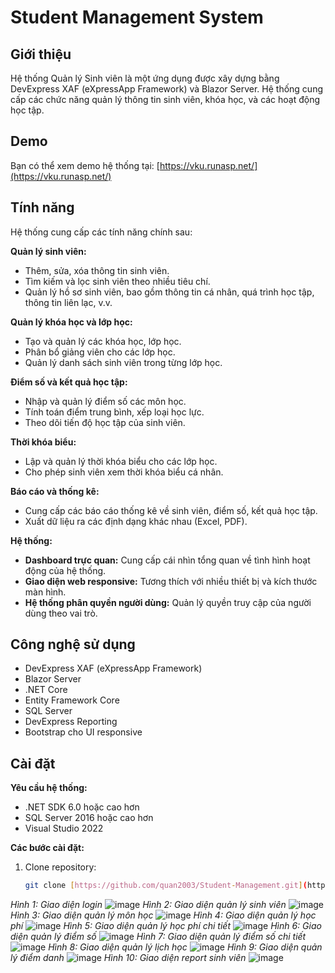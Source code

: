 # Student Management System

## Giới thiệu
Hệ thống Quản lý Sinh viên là một ứng dụng được xây dựng bằng DevExpress XAF (eXpressApp Framework) và Blazor Server. Hệ thống cung cấp các chức năng quản lý thông tin sinh viên, khóa học, và các hoạt động học tập.

## Demo
Bạn có thể xem demo hệ thống tại: [https://vku.runasp.net/](https://vku.runasp.net/)

## Tính năng

Hệ thống cung cấp các tính năng chính sau:

**Quản lý sinh viên:**

*   Thêm, sửa, xóa thông tin sinh viên.
*   Tìm kiếm và lọc sinh viên theo nhiều tiêu chí.
*   Quản lý hồ sơ sinh viên, bao gồm thông tin cá nhân, quá trình học tập, thông tin liên lạc, v.v.

**Quản lý khóa học và lớp học:**

*   Tạo và quản lý các khóa học, lớp học.
*   Phân bổ giảng viên cho các lớp học.
*   Quản lý danh sách sinh viên trong từng lớp học.

**Điểm số và kết quả học tập:**

*   Nhập và quản lý điểm số các môn học.
*   Tính toán điểm trung bình, xếp loại học lực.
*   Theo dõi tiến độ học tập của sinh viên.

**Thời khóa biểu:**

*   Lập và quản lý thời khóa biểu cho các lớp học.
*   Cho phép sinh viên xem thời khóa biểu cá nhân.

**Báo cáo và thống kê:**

*   Cung cấp các báo cáo thống kê về sinh viên, điểm số, kết quả học tập.
*   Xuất dữ liệu ra các định dạng khác nhau (Excel, PDF).

**Hệ thống:**

*   **Dashboard trực quan:** Cung cấp cái nhìn tổng quan về tình hình hoạt động của hệ thống.
*   **Giao diện web responsive:** Tương thích với nhiều thiết bị và kích thước màn hình.
*   **Hệ thống phân quyền người dùng:** Quản lý quyền truy cập của người dùng theo vai trò.


## Công nghệ sử dụng
- DevExpress XAF (eXpressApp Framework)
- Blazor Server
- .NET Core
- Entity Framework Core
- SQL Server
- DevExpress Reporting
- Bootstrap cho UI responsive

## Cài đặt

**Yêu cầu hệ thống:**

*   .NET SDK 6.0 hoặc cao hơn
*   SQL Server 2016 hoặc cao hơn
*   Visual Studio 2022

**Các bước cài đặt:**

1. Clone repository:

   ```bash
   git clone [https://github.com/quan2003/Student-Management.git](https://github.com/quan2003/Student-Management.git)
   
*Hình 1: Giao diện login*
![image](https://github.com/user-attachments/assets/8d5c2b61-8d10-4e4b-9670-0a0eecda6a4b)
*Hình 2: Giao diện quản lý sinh viên*
![image](https://github.com/user-attachments/assets/d4931e57-40a3-4c21-a457-d7b2372f5aa8)
*Hình 3: Giao diện quản lý môn học*
![image](https://github.com/user-attachments/assets/a6e8b8bd-2941-4e52-8d84-1a1c2383dd9f)
*Hình 4: Giao diện quản lý học phí*
![image](https://github.com/user-attachments/assets/2e0e7d39-d978-4a5c-810f-66b10868cd01)
*Hình 5: Giao diện quản lý học phí chi tiết*
![image](https://github.com/user-attachments/assets/97a05928-16ec-4e13-a552-3f5d825faaf5)
*Hình 6: Giao diện quản lý điểm số*
![image](https://github.com/user-attachments/assets/cce090c2-5dcc-4be2-85c9-ea3bb531dde9)
*Hình 7: Giao diện quản lý điểm số chi tiết*
![image](https://github.com/user-attachments/assets/8ae6637b-4bf1-442a-be1d-c4a0c0b47b6b)
*Hình 8: Giao diện quản lý lịch học*
![image](https://github.com/user-attachments/assets/69c21686-bfaa-44a6-bbca-bd6a1f390a71)
*Hình 9: Giao diện quản lý điểm danh*
![image](https://github.com/user-attachments/assets/b5d237a8-6f45-426f-b810-952863242fb9)
*Hình 10: Giao diện report sinh viên*
![image](https://github.com/user-attachments/assets/2c576359-848b-426d-9dcb-b53ad4491839)











